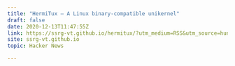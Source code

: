 ```yaml
---
title: "HermiTux – A Linux binary-compatible unikernel"
draft: false
date: 2020-12-13T11:47:55Z
link: https://ssrg-vt.github.io/hermitux/?utm_medium=RSS&utm_source=hune
site: ssrg-vt.github.io
topic: Hacker News  

---
```

